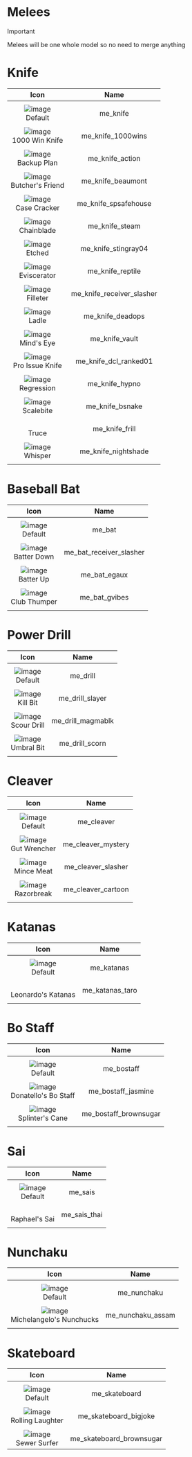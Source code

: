 # Melees

> [!IMPORTANT]
> Melees will be one whole model so no need to merge anything
>




# Knife

| Icon | Name |
| :--: | :--: | 
| | | | | 
![image](https://github.com/user-attachments/assets/1bad4af4-a61e-46cf-8511-d16f0e8902dc) <br> Default | me_knife  | 
| | | | | 
![image](https://github.com/user-attachments/assets/98d33978-4252-442e-99f2-2b0175277d54) <br> 1000 Win Knife | me_knife_1000wins  | 
| | | | | 
![image](https://github.com/user-attachments/assets/71176b63-b385-48bd-9081-c3c01682e8e2) <br> Backup Plan | me_knife_action  | 
| | | | | 
![image](https://github.com/user-attachments/assets/915cc838-fa47-4a78-9417-b0434b530c48)  <br> Butcher's Friend |  me_knife_beaumont | 
| | | | | 
![image](https://github.com/user-attachments/assets/37281918-d70f-43fa-bff1-9777719f13cd)  <br> Case Cracker | me_knife_spsafehouse | 
| | | | | 
![image](https://github.com/user-attachments/assets/d959de98-a2bc-483b-97f1-f91f57f28586)  <br> Chainblade | me_knife_steam  | 
| | | | | 
![image](https://github.com/user-attachments/assets/2300a888-29d3-4379-941c-4f5c22a742d2)  <br> Etched | me_knife_stingray04 | 
| | | | | 
![image](https://github.com/user-attachments/assets/3e652608-318f-4d87-b521-9288277bbd40)  <br> Eviscerator | me_knife_reptile  | 
| | | | | 
![image](https://github.com/user-attachments/assets/9bba09e0-2f8c-46b7-af03-95a7b8c5207e)  <br> Filleter | me_knife_receiver_slasher  | 
| | | | | 
![image](https://github.com/user-attachments/assets/b36e881a-d129-41db-82f1-af00477dd889)  <br> Ladle | me_knife_deadops  | 
| | | | | 
 ![image](https://github.com/user-attachments/assets/be888b8b-a2d0-4201-963b-f767612cc035)  <br> Mind's Eye | me_knife_vault  | 
| | | | | 
 ![image](https://github.com/user-attachments/assets/724e4b87-3c9a-458c-8f71-82f7437bbb35)  <br> Pro Issue Knife | me_knife_dcl_ranked01  | 
| | | | | 
 ![image](https://github.com/user-attachments/assets/bc3b7dd3-9f28-492c-8724-41a69d6e774a)  <br> Regression | me_knife_hypno  | 
| | | | |
 ![image](https://github.com/user-attachments/assets/0a438963-31bf-4fde-a12c-a6aabfe5de42)  <br> Scalebite | me_knife_bsnake  | 
| | | | | 
<br> Truce | me_knife_frill  | 
| | | | | 
![image](https://github.com/user-attachments/assets/727a07ce-7f21-4dc4-b7db-1797564b1937)  <br> Whisper | me_knife_nightshade   | 
| | | | | 



# Baseball Bat

| Icon | Name |
| :--: | :--: | 
| | | | | 
![image](https://github.com/user-attachments/assets/aa43f146-fd5b-4ed9-a838-0a307d62000d)  <br> Default | me_bat  | 
| | | | | 
![image](https://github.com/user-attachments/assets/ab000d55-2b73-4fd5-a583-c7743d05a652)  <br> Batter Down | me_bat_receiver_slasher  | 
| | | | | 
![image](https://github.com/user-attachments/assets/3cef4c5c-9184-49d2-ad60-903bc516b548)  <br> Batter Up | me_bat_egaux  | 
| | | | | 
![image](https://github.com/user-attachments/assets/ebf43232-d866-45b5-b8e9-6d14dd823f04)  <br> Club Thumper | me_bat_gvibes  | 
| | | | | 



# Power Drill 

| Icon | Name |
| :--: | :--: | 
| | | | | 
| ![image](https://github.com/user-attachments/assets/87963860-b705-48c5-98a3-f191d393fd90)  <br> Default | me_drill |
| | | | | 
| ![image](https://github.com/user-attachments/assets/f7e9b2df-fa49-45dd-9140-e998917927d6) <br> Kill Bit | me_drill_slayer | 
| | | | | 
| ![image](https://github.com/user-attachments/assets/da2b8a6c-057d-4d73-8246-dd17404231ec)  <br> Scour Drill| me_drill_magmablk |
| | | | | 
| ![image](https://github.com/user-attachments/assets/ca6e2628-b3a3-4d3c-9c5b-94d073c5cf51)  <br>  Umbral Bit | me_drill_scorn |
| | | | | 


# Cleaver

| Icon | Name |
| :--: | :--: | 
| | | | | 
| ![image](https://github.com/user-attachments/assets/b0e12fd2-4b40-4b8b-b238-f4399cf4aef2) <br> Default | me_cleaver |
| | | | | 
| ![image](https://github.com/user-attachments/assets/b31dc1a9-f307-4e6d-b8a5-586d7c988db9) <br> Gut Wrencher | me_cleaver_mystery |
| | | | | 
| ![image](https://github.com/user-attachments/assets/d11323d0-5f9b-41ab-9379-7c2a5964c352) <br> Mince Meat | me_cleaver_slasher |
| | | | | 
| ![image](https://github.com/user-attachments/assets/beb93d18-4148-48d4-b642-3136d006dd72) <br> Razorbreak | me_cleaver_cartoon |
| | | | | 



# Katanas

| Icon | Name |
| :--: | :--: | 
| | | | | 
| ![image](https://github.com/user-attachments/assets/759adb92-210d-4b7a-8c05-7d43e404ae96) <br> Default | me_katanas |
| | | | | 
| <br> Leonardo's Katanas | me_katanas_taro |
| | | | | 



# Bo Staff 

| Icon | Name |
| :--: | :--: | 
| | | | | 
| ![image](https://github.com/user-attachments/assets/c9379681-43ca-4a2a-b128-48348ae3cb7c) <br> Default | me_bostaff |
| | | | | 
| ![image](https://github.com/user-attachments/assets/00ea7e0e-f837-4d45-9063-08a9c9f283ec) <br> Donatello's Bo Staff | me_bostaff_jasmine |
| | | | | 
| ![image](https://github.com/user-attachments/assets/b754716f-c598-43e1-8c19-804c3f756c50) <br> Splinter's Cane | me_bostaff_brownsugar |
| | | | | 



# Sai
| Icon | Name |
| :--: | :--: | 
| | | | | 
| ![image](https://github.com/user-attachments/assets/7a1b9576-471b-495b-9081-5d1ba3849806) <br> Default | me_sais |
| | | | | 
|  <br> Raphael's Sai | me_sais_thai |
| | | | | 



# Nunchaku

| Icon | Name |
| :--: | :--: | 
| | | | | 
| ![image](https://github.com/user-attachments/assets/27dd9eb7-376d-41a2-acac-b2b8aa69b254) <br> Default | me_nunchaku |
| | | | | 
| ![image](https://github.com/user-attachments/assets/5505c233-c05d-4d57-bab6-e9ea506bc0c5) <br> Michelangelo's Nunchucks | me_nunchaku_assam |
| | | | | 



# Skateboard 

| Icon | Name |
| :--: | :--: | 
| | | | | 
| ![image](https://github.com/user-attachments/assets/132fd759-d51c-4a53-8ab8-887f18c5aa3f) <br> Default | me_skateboard  | 
| | | | | 
| ![image](https://github.com/user-attachments/assets/9c78f976-fff2-4f98-a2d8-6a3f794d203a) <br> Rolling Laughter | me_skateboard_bigjoke
| | | | | 
| ![image](https://github.com/user-attachments/assets/c64e114f-6770-4a42-be57-ae543fb16cb5) <br> Sewer Surfer | me_skateboard_brownsugar |




